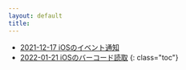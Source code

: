 ```yaml
---
layout: default
title:
---
```


-   [2021-12-17 iOSのイベント通知](20211217)
-   [2022-01-21 iOSのバーコード読取](20220121)
{: class="toc"}
